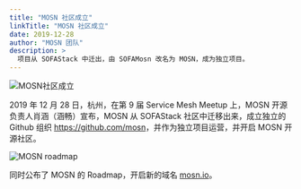 ```yaml
---
title: "MOSN 社区成立"
linkTitle: "MOSN 社区成立"
date: 2019-12-28
author: "MOSN 团队"
description: >
  项目从 SOFAStack 中迁出，由 SOFAMosn 改名为 MOSN，成为独立项目。
---
```


![MOSN社区成立](meetup-hangzhou-mosn.png)

2019 年 12 月 28 日，杭州，在第 9 届 Service Mesh Meetup 上，MOSN 开源负责人肖涵（涵畅）宣布，MOSN 从 SOFAStack 社区中迁移出来，成立独立的 Github 组织 <https://github.com/mosn>，并作为独立项目运营，并开启 MOSN 开源社区。

![MOSN roadmap](mosn-roadmap.png)

同时公布了 MOSN 的 Roadmap，开启新的域名 [mosn.io](https://mosn.io)。

